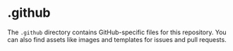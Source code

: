 # .github

The `.github` directory contains GitHub-specific files for this repository. You can also find assets like images and
templates for issues and pull requests.
